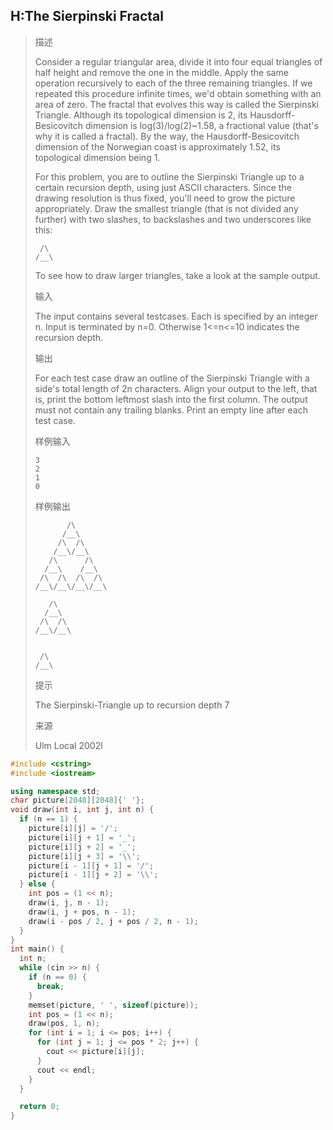 ## H:The Sierpinski Fractal

> 描述
>
> Consider a regular triangular area, divide it into four equal triangles of half height and remove the one in the middle. Apply the same operation recursively to each of the three remaining triangles. If we repeated this procedure infinite times, we'd obtain something with an area of zero. The fractal that evolves this way is called the Sierpinski Triangle. Although its topological dimension is 2, its Hausdorff-Besicovitch dimension is log(3)/log(2)~1.58, a fractional value (that's why it is called a fractal). By the way, the Hausdorff-Besicovitch dimension of the Norwegian coast is approximately 1.52, its topological dimension being 1.
>
> For this problem, you are to outline the Sierpinski Triangle up to a certain recursion depth, using just ASCII characters. Since the drawing resolution is thus fixed, you'll need to grow the picture appropriately. Draw the smallest triangle (that is not divided any further) with two slashes, to backslashes and two underscores like this:
>
> ```
>  /\
> /__\
> ```
>
> To see how to draw larger triangles, take a look at the sample output.
>
> 输入
>
> The input contains several testcases. Each is specified by an integer n. Input is terminated by n=0. Otherwise 1<=n<=10 indicates the recursion depth.
>
> 输出
>
> For each test case draw an outline of the Sierpinski Triangle with a side's total length of 2n characters. Align your output to the left, that is, print the bottom leftmost slash into the first column. The output must not contain any trailing blanks. Print an empty line after each test case.
>
> 样例输入
>
> ```
> 3
> 2
> 1
> 0
> ```
>
> 样例输出
>
>    ```
>           /\
>          /__\
>         /\  /\
>        /__\/__\
>       /\      /\
>      /__\    /__\
>     /\  /\  /\  /\
>    /__\/__\/__\/__\
>    
>       /\
>      /__\
>     /\  /\
>    /__\/__\
>    
>    
>     /\
>    /__\
>    ```
>
> 
>
> 提示
>
> The Sierpinski-Triangle up to recursion depth 7
>
> 来源
>
> Ulm Local 2002l

```c++
#include <cstring>
#include <iostream>

using namespace std;
char picture[2048][2048]{' '};
void draw(int i, int j, int n) {
  if (n == 1) {
    picture[i][j] = '/';
    picture[i][j + 1] = '_';
    picture[i][j + 2] = '_';
    picture[i][j + 3] = '\\';
    picture[i - 1][j + 1] = '/';
    picture[i - 1][j + 2] = '\\';
  } else {
    int pos = (1 << n);
    draw(i, j, n - 1);
    draw(i, j + pos, n - 1);
    draw(i - pos / 2, j + pos / 2, n - 1);
  }
}
int main() {
  int n;
  while (cin >> n) {
    if (n == 0) {
      break;
    }
    memset(picture, ' ', sizeof(picture));
    int pos = (1 << n);
    draw(pos, 1, n);
    for (int i = 1; i <= pos; i++) {
      for (int j = 1; j <= pos * 2; j++) {
        cout << picture[i][j];
      }
      cout << endl;
    }
  }

  return 0;
}
```



 
